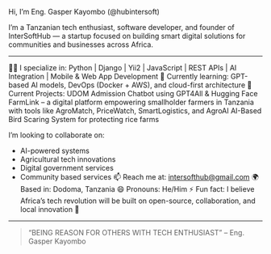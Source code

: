Hi, I’m Eng. Gasper Kayombo (@hubintersoft)

I’m a Tanzanian tech enthusiast, software developer, and founder of InterSoftHub — a startup focused on building smart digital solutions for communities and businesses across Africa.

---

👨‍💻 I specialize in: Python | Django | Yii2 | JavaScript | REST APIs | AI Integration | Mobile & Web App Development
🌱 Currently learning: GPT-based AI models, DevOps (Docker + AWS), and cloud-first architecture
🔭 Current Projects:
  UDOM Admission Chatbot using GPT4All & Hugging Face
  FarmLink – a digital platform empowering smallholder farmers in Tanzania with tools like AgroMatch, PriceWatch, SmartLogistics, and AgroAI
  AI-Based Bird Scaring System for protecting rice farms

I’m looking to collaborate on: 
  - AI-powered systems
  - Agricultural tech innovations
  - Digital government services
  - Community based services
  📫 Reach me at: intersofthub@gmail.com 
  🌍 Based in: Dodoma, Tanzania
  😄 Pronouns: He/Him
  ⚡ Fun fact: I believe Africa’s tech revolution will be built on open-source, collaboration, and local innovation 🚀

---

> “BEING REASON FOR OTHERS WITH TECH ENTHUSIAST” – Eng. Gasper Kayombo

<!---
hubintersoft/ is a ✨ special ✨ repository because its `README.md` (this file) appears on your GitHub profile.
You can click the Preview link to take a look at your changes.
--->
